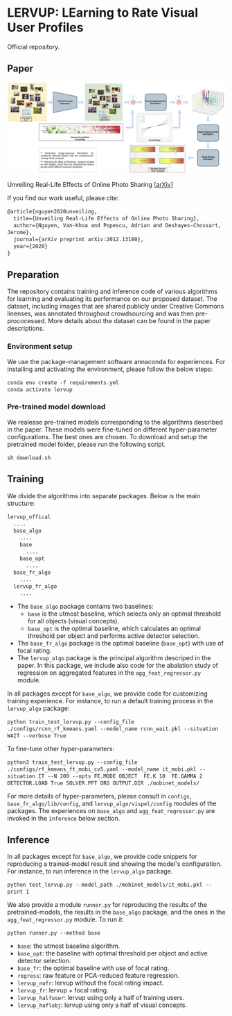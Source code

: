 # LERVUP: LEarning to Rate Visual User Profiles 
Official repository. 

## Paper

<img src='./lervup.png' alt="LERVUP" width="1200" >


Unveiling Real-Life Effects of Online Photo Sharing \[[arXiv](https://arxiv.org/abs/2012.13180)\]

If you find our work useful, please cite:
```
@article{nguyen2020unveiling,
  title={Unveiling Real-Life Effects of Online Photo Sharing},
  author={Nguyen, Van-Khoa and Popescu, Adrian and Deshayes-Chossart, Jerome},
  journal={arXiv preprint arXiv:2012.13180},
  year={2020}
}
```

## Preparation

The repository contains training and inference code of various algorithms for learning and evaluating its performance on our proposed dataset. The dataset, including images that are shared publicly under Creative Commons linenses, was annotated throughout crowdsourcing and was then pre-prococessed. More details about the dataset can be found in the paper descriptions.

### Environment setup

We use the package-management software annaconda for experiences. For installing and activating the environment, please follow the below steps:

```
conda env create -f requirements.yml
conda activate lervup
```

### Pre-trained model download
We realease pre-trained models corresponding to the algorithms described in the paper. These models were fine-tuned on different hyper-parameter configurations. The best ones are chosen. To download and setup the pretrained model folder, please run the following script.

```
sh download.sh
```

## Training

We divide the algorithms into separate packages. Below is the main structure:

```
lervup_offical
  ....
  base_algo
    ....
    base
      ....
    base_opt
      ....
  base_fr_algo
    ....
  lervup_fr_algo
    ....
```
- The `base_algo` package contains two baselines:
  - `base` is the utmost baseline, which selects only an optimal threshold for all objects (visual concepts).
  -  `base_opt` is the optimal baseline, which calculates an optimal threshold per object and performs  active detector selection. 
- The `base_fr_algo` package is the optimal baseline (`base_opt`) with use of focal rating.
- The `lervup_algo` package is the principal algorithm descriped in the paper. In this package, we include also code for the abalation study of regression on aggregated features in the `agg_feat_regressor.py` module. 

In all packages except for `base_algo`, we provide code for customizing training experience. For instance, to run a default training process in the `lervup_algo` package:

```
python train_test_lervup.py --config_file ./configs/rcnn_rf_kmeans.yaml --model_name rcnn_wait.pkl --situation WAIT --verbose True
```

To fine-tune other hyper-parameters:

```
python3 train_test_lervup.py --config_file ./configs/rf_kmeans_ft_mobi_cv5.yaml --model_name it_mobi.pkl --situation IT --N 200 --opts FE.MODE OBJECT  FE.K 10  FE.GAMMA 2  DETECTOR.LOAD True SOLVER.PFT ORG OUTPUT.DIR ./mobinet_models/

```
For more details of hyper-parameters, please consult in `configs`, `base_fr_algo/lib/config`, and `lervup_algo/vispel/config` modules of the packages. The experiences on `base_algo` and  `agg_feat_regressor.py` are invoked in the `inference` below section.

## Inference

In all packages except for `base_algo`, we provide code snippets for reproducing a trained-model result and showing the model's configuration. For instance, to run inference in the `lervup_algo` package.

```
python test_lervup.py --model_path ./mobinet_models/it_mobi.pkl --print 1

```
We also provide a module `runner.py` for reproducing the results of the pretrained-models, the results in the `base_algo` package, and the ones in the  `agg_feat_regressor.py` module. To run it:

```
python runner.py --method base

```

- `base`: the utmost baseline algorithm.
- `base_opt`: the baseline with optimal threshold per object and active detector selection.
- `base_fr`: the optimal baseline with use of focal rating.
- `regress`: raw feature or PCA-reduced feature regression.
- `lervup_nofr`: lervup without the focal rating impact.
- `lervup_fr`: lervup + focal rating.
- `lervup_halfuser`: lervup using only a half of training users.
- `lervup_haflobj`: lervup using only a half of visual concepts.